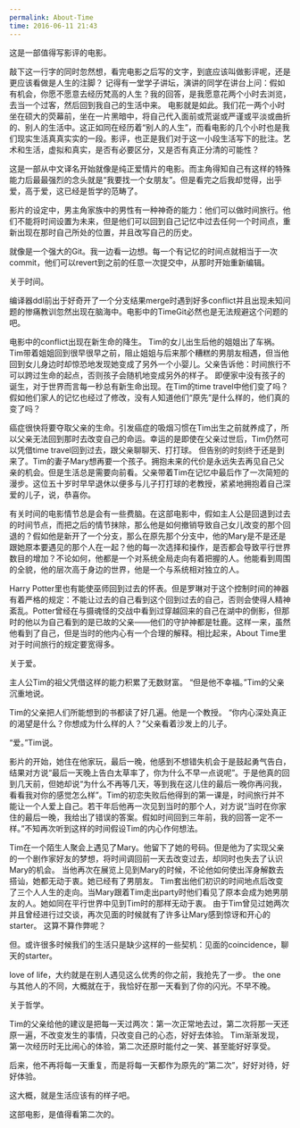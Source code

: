 ```yaml
---
permalink: About-Time
time: 2016-06-11 21:43
---
```

这是一部值得写影评的电影。

敲下这一行字的同时忽然想，看完电影之后写的文字，到底应该叫做影评呢，还是更应该看做是人生的注脚？
记得有一堂学子讲坛，演讲的同学在讲台上问：假如有机会，你愿不愿意去经历梵高的人生？我的回答，是我愿意花两个小时去浏览，去当一个过客，然后回到我自己的生活中来。
电影就是如此。我们花一两个小时坐在硕大的荧幕前，坐在一片黑暗中，将自己代入面前或荒诞或严谨或平淡或曲折的、别人的生活中。这正如同在经历着“别人的人生”，而看电影的几个小时也是我们现实生活真真实实的一段。影评，也正是我们对于这一小段生活写下的批注。艺术和生活，虚拟和真实，是否有必要区分，又是否有真正分清的可能性？
<!--excerpt-->

这是一部从中文译名开始就像是纯正爱情片的电影。而主角得知自己有这样的特殊能力后最最强烈的念头就是“我要找一个女朋友”。但是看完之后我却觉得，出乎爱，高于爱，这已经是哲学的范畴了。

影片的设定中，男主角家族中的男性有一种神奇的能力：他们可以做时间旅行。他们不能将时间设置为未来，但是他们可以回到自己记忆中过去任何一个时间点，重新出现在那时自己所处的位置，并且改写自己的历史。

就像是一个强大的Git。我一边看一边想。每一个有记忆的时间点就相当于一次commit，他们可以revert到之前的任意一次提交中，从那时开始重新编辑。

关于时间。

编译器ddl前出于好奇开了一个分支结果merge时遇到好多conflict并且出现未知问题的惨痛教训忽然出现在脑海中。电影中的TimeGit必然也是无法规避这个问题的吧。

电影中的conflict出现在新生命的降生。
Tim的女儿出生后他的姐姐出了车祸。Tim带着姐姐回到很早很早之前，阻止姐姐与后来那个糟糕的男朋友相遇，但当他回到女儿身边时却惊恐地发现她变成了另外一个小婴儿。父亲告诉他：时间旅行不可以跨过生命的起点，否则孩子会随机地变成另外的样子。
即便家中没有孩子的诞生，对于世界而言每一秒总有新生命出现。在Tim的time travel中他们变了吗？假如他们家人的记忆也经过了修改，没有人知道他们“原先”是什么样的，他们真的变了吗？

癌症很快将要夺取父亲的生命。引发癌症的吸烟习惯在Tim出生之前就养成了，所以父亲无法回到那时去改变自己的命运。幸运的是即使在父亲过世后，Tim仍然可以凭借time travel回到过去，跟父亲聊聊天、打打球。
但告别的时刻终于还是到来了。Tim的妻子Mary想再要一个孩子。拥抱未来的代价是永远失去再见自己父亲的机会。但是生活总是需要向前看。父亲带着Tim在记忆中最后作了一次简短的漫步。这位五十岁时早早退休以便多与儿子打打球的老教授，紧紧地拥抱着自己深爱的儿子，说，恭喜你。

有关时间的电影情节总是会有一些费脑。在这部电影中，假如主人公是回退到过去的时间节点，而把之后的情节抹除，那么他是如何撤销导致自己女儿改变的那个回退的？假如他是新开了一个分支，那么在原先那个分支中，他的Mary是不是还是跟她原本要遇见的那个人在一起？他的每一次选择和操作，是否都会导致平行世界数目的增加？不论如何，他都是一个对系统全局走向有着把握的人。他能看到周围的全貌，他的层次高于身边的世界，他是一个与系统相对独立的人。

Harry Potter里也有能使巫师回到过去的怀表。但是罗琳对于这个控制时间的神器有着严格的规定：不能让过去的自己看到这个回到过去的自己，否则会使得人精神紊乱。Potter曾经在与摄魂怪的交战中看到过穿越回来的自己在湖中的倒影，但那时的他以为自己看到的是已故的父亲——他们的守护神都是牡鹿。这样一来，虽然他看到了自己，但是当时的他内心有一个合理的解释。相比起来，About Time里对于时间旅行的规定要宽得多。

关于爱。

主人公Tim的祖父凭借这样的能力积累了无数财富。
“但是他不幸福。”Tim的父亲沉重地说。

Tim的父亲把人们所能想到的书都读了好几遍。他是一个教授。
“你内心深处真正的渴望是什么？你想成为什么样的人？”父亲看着沙发上的儿子。

“爱。”Tim说。

影片的开始，她住在他家玩，最后一晚，他感到不想错失机会于是鼓起勇气告白，结果对方说“最后一天晚上告白太草率了，你为什么不早一点说呢”。于是他真的回到几天前，但她却说“为什么不再等几天，等到我在这儿住的最后一晚你再问我，看看我对你的感觉怎么样”。Tim的初恋失败后他得到的第一课是，时间旅行并不能让一个人爱上自己。若干年后他再一次见到当时的那个人，对方说“当时在你家住的最后一晚，我给出了错误的答案。假如时间回到三年前，我的回答一定不一样。”不知再次听到这样的时间假设Tim的内心作何想法。

Tim在一个陌生人聚会上遇见了Mary。他留下了她的号码。但是他为了实现父亲的一个剧作家好友的梦想，将时间调回前一天去改变过去，却同时也失去了认识Mary的机会。
当他再次在展览上见到Mary的时候，不论他如何使出浑身解数去搭讪，她都无动于衷。她已经有了男朋友。
Tim套出他们初识的时间地点后改变了三个人人生的走向。当Mary跟着Tim走出party时他们看见了原本会成为她男朋友的人。她如同在平行世界中见到Tim时的那样无动于衷。
由于Tim曾见过她两次并且曾经进行过交谈，再次见面的时候就有了许多让Mary感到惊讶和开心的starter。
这算不算作弊呢？

但。或许很多时候我们的生活只是缺少这样的一些契机：见面的coincidence，聊天的starter。

love of life，大约就是在别人遇见这么优秀的你之前，我抢先了一步。
the one 与其他人的不同，大概就在于，我恰好在那一天看到了你的闪光。不早不晚。

关于哲学。

Tim的父亲给他的建议是把每一天过两次：第一次正常地去过，第二次将那一天还原一遍，不改变发生的事情，只改变自己的心态，好好去体验。
Tim渐渐发现，第一次经历时无比闹心的体验，第二次还原时能付之一笑、甚至能好好享受。

后来，他不再将每一天重复，而是将每一天都作为原先的“第二次”，好好对待，好好体验。

这大概，就是生活应该有的样子吧。


这部电影，是值得看第二次的。



